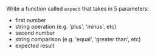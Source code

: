 Write a function called `expect` that takes in 5 parameters:

- first number
- string operation (e.g. 'plus', 'minus', etc)
- second number
- string comparison (e.g. 'equal', 'greater than', etc)
- expected result
